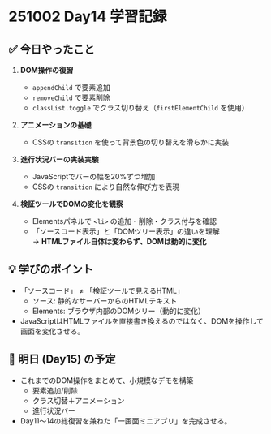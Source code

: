 # 251002 Day14 学習記録

## ✅ 今日やったこと
1. **DOM操作の復習**
   - `appendChild` で要素追加
   - `removeChild` で要素削除
   - `classList.toggle` でクラス切り替え（`firstElementChild` を使用）

2. **アニメーションの基礎**
   - CSSの `transition` を使って背景色の切り替えを滑らかに実装

3. **進行状況バーの実装実験**
   - JavaScriptでバーの幅を20%ずつ増加
   - CSSの `transition` により自然な伸び方を表現

4. **検証ツールでDOMの変化を観察**
   - Elementsパネルで `<li>` の追加・削除・クラス付与を確認
   - 「ソースコード表示」と「DOMツリー表示」の違いを理解  
     → **HTMLファイル自体は変わらず、DOMは動的に変化**

## 💡 学びのポイント
- 「ソースコード」 ≠ 「検証ツールで見えるHTML」
  - ソース: 静的なサーバーからのHTMLテキスト
  - Elements: ブラウザ内部のDOMツリー（動的に変化）
- JavaScriptはHTMLファイルを直接書き換えるのではなく、DOMを操作して画面を変化させる。

## 📌 明日 (Day15) の予定
- これまでのDOM操作をまとめて、小規模なデモを構築
  - 要素追加/削除
  - クラス切替＋アニメーション
  - 進行状況バー
- Day11〜14の総復習を兼ねた「一画面ミニアプリ」を完成させる。
